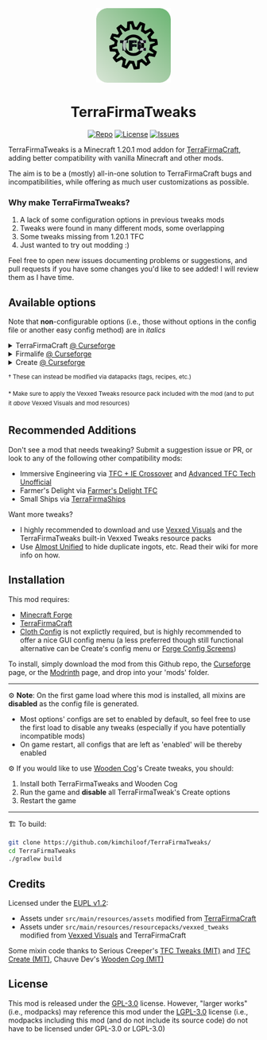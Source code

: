 <div align="center">
    <img src="https://github.com/kimchiloof/TerraFirmaTweaks/blob/main/img/icon_rounded.png" alt="Icon" style="radius: 10px; width: 150px;">
    <h1>TerraFirmaTweaks</h1>
</div>

<p align="center">
    <a href="https://github.com/kimchiloof/TerraFirmaTweaks/commits/main/"><img src="https://img.shields.io/github/last-commit/kimchiloof/TerraFirmaTweaks" alt="Repo"></a>
    <a href="https://github.com/kimchiloof/TerraFirmaTweaks/blob/main/LICENSE"><img src="https://img.shields.io/github/license/kimchiloof/TerraFirmaTweaks" alt="License"></a>
    <a href="https://github.com/kimchiloof/TerraFirmaTweaks/issues"><img src="https://img.shields.io/github/issues/kimchiloof/TerraFirmaTweaks" alt="Issues"></a>
</p>

TerraFirmaTweaks is a Minecraft 1.20.1 mod addon for [TerraFirmaCraft](https://www.curseforge.com/minecraft/mc-mods/terrafirmacraft), adding better compatibility with vanilla Minecraft and other mods. 

The aim is to be a (mostly) all-in-one solution to TerraFirmaCraft bugs and incompatibilities, while offering as much user customizations as possible. 

<h3>Why make TerraFirmaTweaks?</h3>

1. A lack of some configuration options in previous tweaks mods
2. Tweaks were found in many different mods, some overlapping
3. Some tweaks missing from 1.20.1 TFC
4. Just wanted to try out modding :)

Feel free to open new issues documenting problems or suggestions, and pull requests if you have some changes you'd like to see added! I will review them as I have time.

## Available options 
Note that **non**-configurable options (i.e., those without options in the config file or another easy config method) are in _italics_

<details>
    <summary>TerraFirmaCraft <a href="https://www.curseforge.com/minecraft/mc-mods/terrafirmacraft">@ Curseforge</a></summary>
    <ul>
        <li>Move and recolor mount health bar</li>
        <li>Add a TFC-style bar for armor</li>
        <li><i>Allow many blocks to cover the top of a charcoal forge, when it makes visual sense</i>†</li>
        <li><i>Allow the creation of multiple side by side charcoal forges</i>†</li>
        <li>Fix javelin, mangrove wood textures and add missing powder textures when using Vexxed Visuals*</li>
    </ul>
</details>

<details>
    <summary>Firmalife <a href="https://www.curseforge.com/minecraft/mc-mods/firmalife">@ Curseforge</a></summary>
    <ul>
        <li>Fix oven bounding box</li>
        <li>Fix oven textures when using Vexxed Visuals*</li>
    </ul>
</details>

<details>
    <summary>Create <a href="https://www.curseforge.com/minecraft/mc-mods/create">@ Curseforge</a></summary>
    <ul>
        <li>TFC charcoal forge and/or firepit provide heat to Create's basin and steam engine</li>
        <li>Replace the blaze burner in JEI for Create basin recipes with the TFC charcoal forge</li>
        <li>Replace the labels in JEI for Create basin recipes with TFC temperature and charcoal forge fuels</li>
        <li>Add recipes to allow TFC alloys to be made in the Create basin</li>
        <li>Allow vessel's with molten fluid and/or metal ingots to be used as fluid filters for their respective molten metals</li>
        <li><i>Add TFC magma blocks to act as passive heaters for steam boilers</i>†</li>
    </ul>
</details>

<sup>† These can instead be modified via datapacks (tags, recipes, etc.)</sup>

<sup>* Make sure to apply the Vexxed Tweaks resource pack included with the mod (and to put it <i>above</i> Vexxed Visuals and mod resources)</sup>

## Recommended Additions

Don't see a mod that needs tweaking? Submit a suggestion issue or PR, or look to any of the following other compatibility mods:

- Immersive Engineering via [TFC + IE Crossover](https://www.curseforge.com/minecraft/mc-mods/tfc-ie-crossover) and [Advanced TFC Tech Unofficial](https://www.curseforge.com/minecraft/mc-mods/advanced-tfc-tech-unofficial)
- Farmer's Delight via [Farmer's Delight TFC](https://www.curseforge.com/minecraft/mc-mods/farmers-delight-tfc)
- Small Ships via [TerraFirmaShips](https://www.curseforge.com/minecraft/mc-mods/terrafirmaships)

Want more tweaks? 

- I highly recommended to download and use [Vexxed Visuals](https://www.curseforge.com/minecraft/texture-packs/terrafirmacraft-vexxed-visuals) and the TerraFirmaTweaks built-in Vexxed Tweaks resource packs
- Use [Almost Unified](https://www.curseforge.com/minecraft/mc-mods/almost-unified) to hide duplicate ingots, etc. Read their wiki for more info on how.
    
## Installation

This mod requires:
- [Minecraft Forge](https://docs.minecraftforge.net/en/1.20.1/gettingstarted/)
- [TerraFirmaCraft](https://www.curseforge.com/minecraft/mc-mods/terrafirmacraft)
- [Cloth Config](https://www.curseforge.com/minecraft/mc-mods/cloth-config) is not explictly required, but is highly recommended to offer a nice GUI config menu (a less preferred though still functional alternative can be Create's config menu or [Forge Config Screens](https://www.curseforge.com/minecraft/mc-mods/config-menus-forge))

To install, simply download the mod from this Github repo, the [Curseforge]() page, or the [Modrinth]() page, and drop into your 'mods' folder.

---

⚙️ **Note**: On the first game load where this mod is installed, all mixins are **disabled** as the config file is generated. 
- Most options' configs are set to enabled by default, so feel free to use the first load to disable any tweaks (especially if you have potentially incompatible mods)
- On game restart, all configs that are left as 'enabled' will be thereby enabled

⚙️ If you would like to use [Wooden Cog](https://www.curseforge.com/minecraft/mc-mods/wooden-cog)'s Create tweaks, you should:
1. Install both TerraFirmaTweaks and Wooden Cog
2. Run the game and **disable** all TerraFirmaTweak's Create options
3. Restart the game

---

🏗️ To build:

```bash
git clone https://github.com/kimchiloof/TerraFirmaTweaks/
cd TerraFirmaTweaks
./gradlew build
```

## Credits

Licensed under the [EUPL v1.2](https://joinup.ec.europa.eu/collection/eupl/eupl-text-eupl-12):
- Assets under `src/main/resources/assets` modified from [TerraFirmaCraft](https://www.curseforge.com/minecraft/mc-mods/terrafirmacraft)
- Assets under `src/main/resources/resourcepacks/vexxed_tweaks` modified from [Vexxed Visuals](https://www.curseforge.com/minecraft/texture-packs/terrafirmacraft-vexxed-visuals) and TerraFirmaCraft

Some mixin code thanks to Serious Creeper's [TFC Tweaks (MIT)](https://www.curseforge.com/minecraft/mc-mods/tfc-tweaks-1-18-2) and [TFC Create (MIT)](https://www.curseforge.com/minecraft/mc-mods/tfc-create), Chauve Dev's [Wooden Cog (MIT)](https://www.curseforge.com/minecraft/mc-mods/wooden-cog)



## License

This mod is released under the [GPL-3.0](https://github.com/kimchiloof/TerraFirmaTweaks/blob/main/LICENSE) license. However, "larger works" (i.e., modpacks) may reference this mod under the [LGPL-3.0](https://github.com/kimchiloof/TerraFirmaTweaks/blob/main/LICENSE.LESSER) license (i.e., modpacks including this mod (and do not include its source code) do not have to be licensed under GPL-3.0 or LGPL-3.0)
